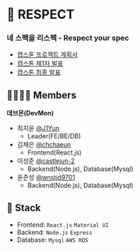 # 👊 RESPECT

### 네 스펙을 리스펙 - Respect your spec

- [캡스톤 프로젝트 계획서](./.github/report.pdf)
- [캡스톤 제1차 발표](./.github/1st_pt.pdf)
- [캡스톤 최종 발표](./.github/final_pt.pdf)

## 👨‍👩‍👧‍👦 Members

**데브몬(DevMon)**

- 최지윤 [@J1Yun](https://github.com/J1Yun)
  - Leader(FE/BE/DB)
- 김채은 [@chchaeun](https://github.com/chchaeun)
  - Frontend(React.js)
- 이성준 [@castlejun-2](https://github.com/castlejun-2)
  - Backend(Node.js), Database(Mysql)
- 윤준성 [@wnstjd9701](https://github.com/wnstjd9701)
  - Backend(Node.js), Database(Mysql)

## 🔧 Stack

- Frontend: `React.js` `Material UI`
- Backend: `Node.js` `Express`
- Database: `Mysql` `AWS RDS`
